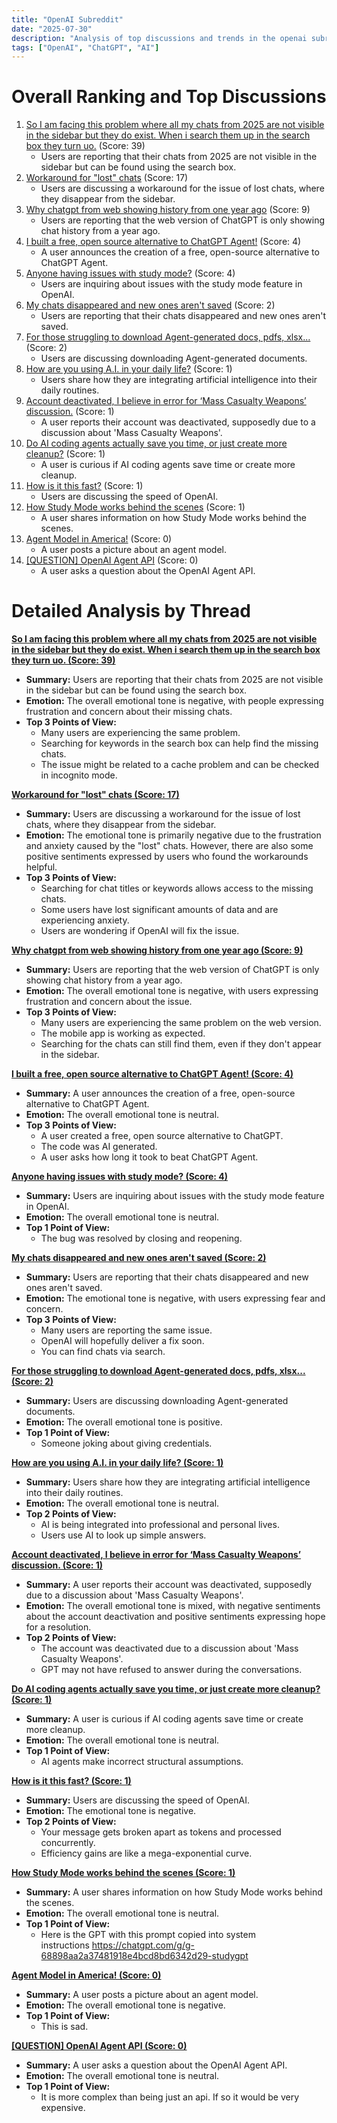 ```yaml
---
title: "OpenAI Subreddit"
date: "2025-07-30"
description: "Analysis of top discussions and trends in the openai subreddit"
tags: ["OpenAI", "ChatGPT", "AI"]
---
```


# Overall Ranking and Top Discussions
1.  [So I am facing this problem where all my chats from 2025 are not visible in the sidebar but they do exist. When i search them up in the search box they turn uo.](https://www.reddit.com/r/OpenAI/comments/1mdaayy/so_i_am_facing_this_problem_where_all_my_chats/) (Score: 39)
    *   Users are reporting that their chats from 2025 are not visible in the sidebar but can be found using the search box.
2.  [Workaround for "lost" chats](https://www.reddit.com/r/OpenAI/comments/1mdavg7/workaround_for_lost_chats/) (Score: 17)
    *   Users are discussing a workaround for the issue of lost chats, where they disappear from the sidebar.
3.  [Why chatgpt from web showing history from one year ago](https://www.reddit.com/r/OpenAI/comments/1mdczw5/why_chatgpt_from_web_showing_history_from_one/) (Score: 9)
    *   Users are reporting that the web version of ChatGPT is only showing chat history from a year ago.
4.  [I built a free, open source alternative to ChatGPT Agent!](https://www.reddit.com/r/OpenAI/comments/1md8n3g/i_built_a_free_open_source_alternative_to_chatgpt/) (Score: 4)
    *   A user announces the creation of a free, open-source alternative to ChatGPT Agent.
5.  [Anyone having issues with study mode?](https://www.reddit.com/r/OpenAI/comments/1md985n/anyone_having_issues_with_study_mode/) (Score: 4)
    *   Users are inquiring about issues with the study mode feature in OpenAI.
6.  [My chats disappeared and new ones aren't saved](https://www.reddit.com/r/OpenAI/comments/1mdefbw/my_chats_disappeared_and_new_ones_arent_saved/) (Score: 2)
    *   Users are reporting that their chats disappeared and new ones aren't saved.
7.  [For those struggling to download Agent-generated docs, pdfs, xlsx...](https://www.reddit.com/r/OpenAI/comments/1mdfh5n/for_those_struggling_to_download_agentgenerated/) (Score: 2)
    *   Users are discussing downloading Agent-generated documents.
8.  [How are you using A.I. in your daily life?](https://www.nytimes.com/2025/07/29/opinion/ai-uses-concerns.html?unlocked_article_code=1.aE8.NgW3.5dnP3LEhoHxU&smid=re-nytopinion) (Score: 1)
    *   Users share how they are integrating artificial intelligence into their daily routines.
9.  [Account deactivated, I believe in error for ‘Mass Casualty Weapons’ discussion.](https://www.reddit.com/r/OpenAI/comments/1mdb0cy/account_deactivated_i_believe_in_error_for_mass/) (Score: 1)
    *   A user reports their account was deactivated, supposedly due to a discussion about 'Mass Casualty Weapons'.
10. [Do AI coding agents actually save you time, or just create more cleanup?](https://www.reddit.com/r/OpenAI/comments/1mdg707/do_ai_coding_agents_actually_save_you_time_or/) (Score: 1)
    *   A user is curious if AI coding agents save time or create more cleanup.
11. [How is it this fast?](https://www.reddit.com/r/OpenAI/comments/1mdgihf/how_is_it_this_fast/) (Score: 1)
    *   Users are discussing the speed of OpenAI.
12. [How Study Mode works behind the scenes](https://www.reddit.com/r/OpenAI/comments/1mdgkw5/how_study_mode_works_behind_the_scenes/) (Score: 1)
    *   A user shares information on how Study Mode works behind the scenes.
13. [Agent Model in America!](https://i.redd.it/ffjd5opp71gf1.jpeg) (Score: 0)
    *   A user posts a picture about an agent model.
14. [[QUESTION] OpenAI Agent API](https://www.reddit.com/r/OpenAI/comments/1md9nar/question_openai_agent_api/) (Score: 0)
    *   A user asks a question about the OpenAI Agent API.

# Detailed Analysis by Thread
**[So I am facing this problem where all my chats from 2025 are not visible in the sidebar but they do exist. When i search them up in the search box they turn uo. (Score: 39)](https://www.reddit.com/r/OpenAI/comments/1mdaayy/so_i_am_facing_this_problem_where_all_my_chats/)**
*  **Summary:** Users are reporting that their chats from 2025 are not visible in the sidebar but can be found using the search box.
*  **Emotion:** The overall emotional tone is negative, with people expressing frustration and concern about their missing chats.
*  **Top 3 Points of View:**
    *  Many users are experiencing the same problem.
    *  Searching for keywords in the search box can help find the missing chats.
    *  The issue might be related to a cache problem and can be checked in incognito mode.

**[Workaround for "lost" chats (Score: 17)](https://www.reddit.com/r/OpenAI/comments/1mdavg7/workaround_for_lost_chats/)**
*  **Summary:** Users are discussing a workaround for the issue of lost chats, where they disappear from the sidebar.
*  **Emotion:** The emotional tone is primarily negative due to the frustration and anxiety caused by the "lost" chats. However, there are also some positive sentiments expressed by users who found the workarounds helpful.
*  **Top 3 Points of View:**
    *  Searching for chat titles or keywords allows access to the missing chats.
    *  Some users have lost significant amounts of data and are experiencing anxiety.
    *  Users are wondering if OpenAI will fix the issue.

**[Why chatgpt from web showing history from one year ago (Score: 9)](https://www.reddit.com/r/OpenAI/comments/1mdczw5/why_chatgpt_from_web_showing_history_from_one/)**
*  **Summary:** Users are reporting that the web version of ChatGPT is only showing chat history from a year ago.
*  **Emotion:** The overall emotional tone is negative, with users expressing frustration and concern about the issue.
*  **Top 3 Points of View:**
    *  Many users are experiencing the same problem on the web version.
    *  The mobile app is working as expected.
    *  Searching for the chats can still find them, even if they don't appear in the sidebar.

**[I built a free, open source alternative to ChatGPT Agent! (Score: 4)](https://www.reddit.com/r/OpenAI/comments/1md8n3g/i_built_a_free_open_source_alternative_to_chatgpt/)**
*  **Summary:** A user announces the creation of a free, open-source alternative to ChatGPT Agent.
*  **Emotion:** The overall emotional tone is neutral.
*  **Top 3 Points of View:**
    *  A user created a free, open source alternative to ChatGPT.
    *  The code was AI generated.
    *  A user asks how long it took to beat ChatGPT Agent.

**[Anyone having issues with study mode? (Score: 4)](https://www.reddit.com/r/OpenAI/comments/1md985n/anyone_having_issues_with_study_mode/)**
*  **Summary:** Users are inquiring about issues with the study mode feature in OpenAI.
*  **Emotion:** The overall emotional tone is neutral.
*  **Top 1 Point of View:**
    *  The bug was resolved by closing and reopening.

**[My chats disappeared and new ones aren't saved (Score: 2)](https://www.reddit.com/r/OpenAI/comments/1mdefbw/my_chats_disappeared_and_new_ones_arent_saved/)**
*  **Summary:** Users are reporting that their chats disappeared and new ones aren't saved.
*  **Emotion:** The emotional tone is negative, with users expressing fear and concern.
*  **Top 3 Points of View:**
    *  Many users are reporting the same issue.
    *  OpenAI will hopefully deliver a fix soon.
    *  You can find chats via search.

**[For those struggling to download Agent-generated docs, pdfs, xlsx... (Score: 2)](https://www.reddit.com/r/OpenAI/comments/1mdfh5n/for_those_struggling_to_download_agentgenerated/)**
*  **Summary:** Users are discussing downloading Agent-generated documents.
*  **Emotion:** The overall emotional tone is positive.
*  **Top 1 Point of View:**
    *  Someone joking about giving credentials.

**[How are you using A.I. in your daily life? (Score: 1)](https://www.nytimes.com/2025/07/29/opinion/ai-uses-concerns.html?unlocked_article_code=1.aE8.NgW3.5dnP3LEhoHxU&smid=re-nytopinion)**
*  **Summary:** Users share how they are integrating artificial intelligence into their daily routines.
*  **Emotion:** The overall emotional tone is neutral.
*  **Top 2 Points of View:**
    *  AI is being integrated into professional and personal lives.
    *  Users use AI to look up simple answers.

**[Account deactivated, I believe in error for ‘Mass Casualty Weapons’ discussion. (Score: 1)](https://www.reddit.com/r/OpenAI/comments/1mdb0cy/account_deactivated_i_believe_in_error_for_mass/)**
*  **Summary:** A user reports their account was deactivated, supposedly due to a discussion about 'Mass Casualty Weapons'.
*  **Emotion:** The overall emotional tone is mixed, with negative sentiments about the account deactivation and positive sentiments expressing hope for a resolution.
*  **Top 2 Points of View:**
    *  The account was deactivated due to a discussion about 'Mass Casualty Weapons'.
    *  GPT may not have refused to answer during the conversations.

**[Do AI coding agents actually save you time, or just create more cleanup? (Score: 1)](https://www.reddit.com/r/OpenAI/comments/1mdg707/do_ai_coding_agents_actually_save_you_time_or/)**
*  **Summary:** A user is curious if AI coding agents save time or create more cleanup.
*  **Emotion:** The overall emotional tone is neutral.
*  **Top 1 Point of View:**
    *  AI agents make incorrect structural assumptions.

**[How is it this fast? (Score: 1)](https://www.reddit.com/r/OpenAI/comments/1mdgihf/how_is_it_this_fast/)**
*  **Summary:** Users are discussing the speed of OpenAI.
*  **Emotion:** The emotional tone is negative.
*  **Top 2 Points of View:**
    *  Your message gets broken apart as tokens and processed concurrently.
    *  Efficiency gains are like a mega-exponential curve.

**[How Study Mode works behind the scenes (Score: 1)](https://www.reddit.com/r/OpenAI/comments/1mdgkw5/how_study_mode_works_behind_the_scenes/)**
*  **Summary:** A user shares information on how Study Mode works behind the scenes.
*  **Emotion:** The overall emotional tone is neutral.
*  **Top 1 Point of View:**
    *  Here is the GPT with this prompt copied into system instructions https://chatgpt.com/g/g-68898aa2a37481918e4bcd8bd6342d29-studygpt

**[Agent Model in America! (Score: 0)](https://i.redd.it/ffjd5opp71gf1.jpeg)**
*  **Summary:** A user posts a picture about an agent model.
*  **Emotion:** The overall emotional tone is negative.
*  **Top 1 Point of View:**
    *  This is sad.

**[[QUESTION] OpenAI Agent API (Score: 0)](https://www.reddit.com/r/OpenAI/comments/1md9nar/question_openai_agent_api/)**
*  **Summary:** A user asks a question about the OpenAI Agent API.
*  **Emotion:** The overall emotional tone is neutral.
*  **Top 1 Point of View:**
    *  It is more complex than being just an api. If so it would be very expensive.
